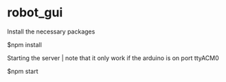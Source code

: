 # robot_gui

Install the necessary packages

$npm install

Starting the server | note that it only work if the arduino is on port ttyACM0

$npm start
